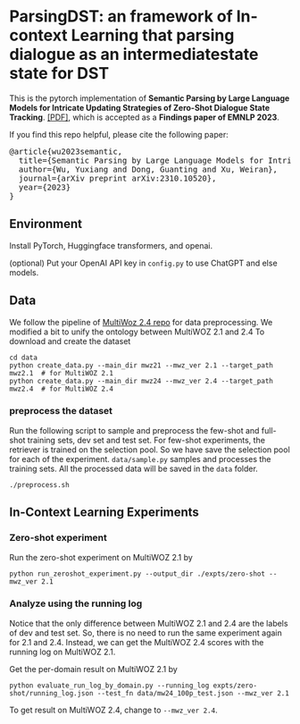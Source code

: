 # ParsingDST: an framework of In-context Learning that parsing dialogue as an intermediatestate state for DST

This is the pytorch implementation of
**Semantic Parsing by Large Language Models for Intricate Updating Strategies of Zero-Shot Dialogue State Tracking**. 
[[PDF]](https://arxiv.org/abs/2310.10520), which is accepted as a **Findings paper of EMNLP 2023**.

If you find this repo helpful, please cite the following paper:
<pre>
@article{wu2023semantic,
  title={Semantic Parsing by Large Language Models for Intricate Updating Strategies of Zero-Shot Dialogue State Tracking},
  author={Wu, Yuxiang and Dong, Guanting and Xu, Weiran},
  journal={arXiv preprint arXiv:2310.10520},
  year={2023}
}
</pre>

## Environment
Install PyTorch, Huggingface transformers, and openai.

(optional) Put your OpenAI API key in `config.py` to use ChatGPT and else models.

## Data
We follow the pipeline of [MultiWoz 2.4 repo](https://github.com/smartyfh/MultiWOZ2.4/) for data preprocessing.
We modified a bit to unify the ontology between MultiWOZ 2.1 and 2.4
To download and create the dataset
```console
cd data
python create_data.py --main_dir mwz21 --mwz_ver 2.1 --target_path mwz2.1  # for MultiWOZ 2.1
python create_data.py --main_dir mwz24 --mwz_ver 2.4 --target_path mwz2.4  # for MultiWOZ 2.4
```

### preprocess the dataset
Run the following script to sample and preprocess the few-shot and full-shot training sets, dev set and test set. 
For few-shot experiments, the retriever is trained on the selection pool. So we have save the selection pool for each of the experiment.
`data/sample.py` samples and processes the training sets.
All the processed data will be saved in the `data` folder.
```console
./preprocess.sh
```

## In-Context Learning Experiments
### Zero-shot experiment
Run the zero-shot experiment on MultiWOZ 2.1 by
```console
python run_zeroshot_experiment.py --output_dir ./expts/zero-shot --mwz_ver 2.1
```

### Analyze using the running log
Notice that the only difference between MultiWOZ 2.1 and 2.4 are the labels of dev and test set. So, there is no need to run the same experiment again for 2.1 and 2.4. Instead, we can get the MultiWOZ 2.4 scores with the running log on MultiWOZ 2.1. 

Get the per-domain result on MultiWOZ 2.1 by
```console
python evaluate_run_log_by_domain.py --running_log expts/zero-shot/running_log.json --test_fn data/mw24_100p_test.json --mwz_ver 2.1
```

To get result on MultiWOZ 2.4, change to `--mwz_ver 2.4`.
